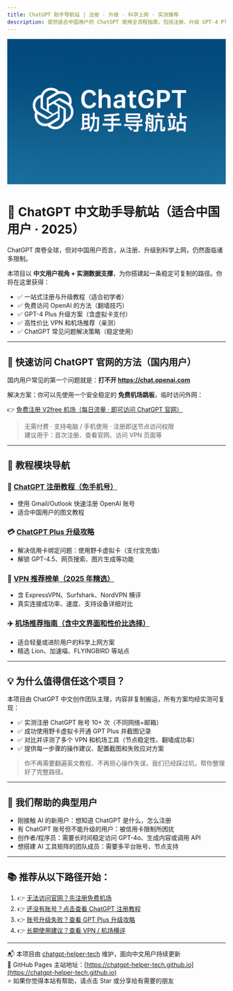 ```yaml
---
title: ChatGPT 助手导航站 | 注册 · 升级 · 科学上网 · 实测推荐
description: 提供适合中国用户的 ChatGPT 使用全流程指南，包括注册、升级 GPT-4 Plus、科学上网方法、VPN/机场评测和实测推荐。
---
```

![ChatGPT 中文助手封面图](./assets/ChatGPTImage.png)

# 🤖 ChatGPT 中文助手导航站（适合中国用户 · 2025）

ChatGPT 席卷全球，但对中国用户而言，从注册、升级到科学上网，仍然面临诸多限制。

本项目以 **中文用户视角 + 实测数据支撑**，为你搭建起一条稳定可复制的路径。你将在这里获得：

- ✅ 一站式注册与升级教程（适合初学者）
- ✅ 免费访问 OpenAI 的方法（翻墙技巧）
- ✅ GPT-4 Plus 升级方案（含虚拟卡支付）
- ✅ 高性价比 VPN 和机场推荐（亲测）
- ✅ ChatGPT 常见问题解决策略（稳定使用）

---

## 🚀 快速访问 ChatGPT 官网的方法（国内用户）

国内用户常见的第一个问题就是：**打不开 https://chat.openai.com**

解决方案：你可以先使用一个安全稳定的 **免费机场跳板**，临时访问外网：

👉 [免费注册 V2free 机场（每日流量 · 即可访问 ChatGPT 官网）](https://w1.v2free.cc/auth/register?code=i0A3)

> 无需付费 · 支持电脑 / 手机使用 · 注册即送节点访问权限  
> 建议用于：首次注册、查看官网、访问 VPN 页面等

---

## 🧭 教程模块导航

### 📝 [ChatGPT 注册教程（免手机号）](https://chatgpt-helper-tech.github.io/chatgpt-register-guide/)
- 使用 Gmail/Outlook 快速注册 OpenAI 账号
- 适合中国用户的图文教程

### 💳 [ChatGPT Plus 升级攻略](https://chatgpt-helper-tech.github.io/chatgpt-plus-guide/)
- 解决信用卡绑定问题：使用野卡虚拟卡（支付宝充值）
- 解锁 GPT-4.5、网页搜索、图片生成等功能

### 🔐 [VPN 推荐榜单（2025 年精选）](https://chatgpt-helper-tech.github.io/network-access/)
- 含 ExpressVPN、Surfshark、NordVPN 横评
- 真实连接成功率、速度、支持设备详细对比

### ✈️ [机场推荐指南（含中文界面和性价比选择）](https://chatgpt-helper-tech.github.io/airport-access/)
- 适合轻量或进阶用户的科学上网方案
- 精选 Lion、加速喵、FLYINGBIRD 等站点

---

## 💡 为什么值得信任这个项目？

本项目由 ChatGPT 中文创作团队主理，内容非复制搬运，所有方案均经实测可复现：

- ✅ 实测注册 ChatGPT 账号 10+ 次（不同网络+邮箱）
- ✅ 成功使用野卡虚拟卡开通 GPT Plus 并截图记录
- ✅ 对比并评测了多个 VPN 和机场工具（节点稳定性、翻墙成功率）
- ✅ 提供每一步骤的操作建议、配置截图和失败应对方案

> 你不再需要翻遍英文教程、不再担心操作失误，我们已经踩过坑，帮你整理好了完整路径。

---

## 🎯 我们帮助的典型用户

- 刚接触 AI 的新用户：想知道 ChatGPT 是什么，怎么注册
- 有 ChatGPT 账号但不能升级的用户：被信用卡限制所困扰
- 创作者/程序员：需要长时间稳定访问 GPT-4o、生成内容或调用 API
- 想搭建 AI 工具矩阵的团队成员：需要多平台账号、节点支持

---

## 📚 推荐从以下路径开始：

1. 👉 [无法访问官网？先注册免费机场](https://w1.v2free.cc/auth/register?code=i0A3)
2. 👉 [还没有账号？点击查看 ChatGPT 注册教程](https://chatgpt-helper-tech.github.io/chatgpt-register-guide/)
3. 👉 [账号升级失败？查看 GPT Plus 升级攻略](https://chatgpt-helper-tech.github.io/chatgpt-plus-guide/)
4. 👉 [长期使用建议？查看 VPN / 机场横评](https://chatgpt-helper-tech.github.io/network-access/)

---

📬 本项目由 [chatgpt-helper-tech](https://github.com/chatgpt-helper-tech) 维护，面向中文用户持续更新  
📂 GitHub Pages 主站地址：[https://chatgpt-helper-tech.github.io](https://chatgpt-helper-tech.github.io)  
⭐ 如果你觉得本站有帮助，请点击 Star 或分享给有需要的朋友  
